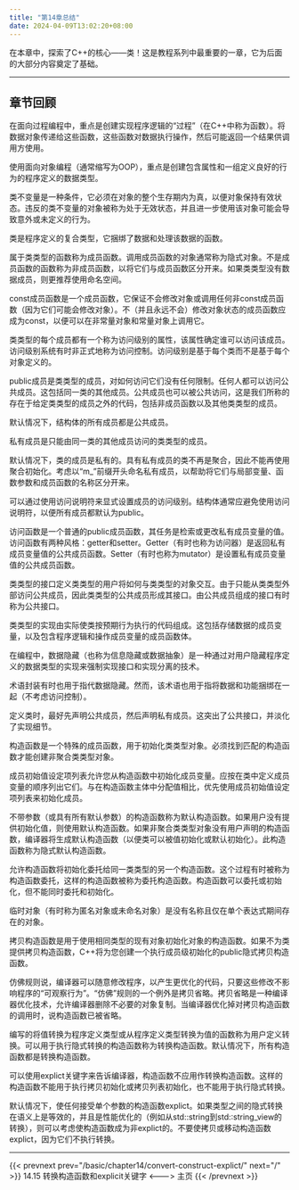 ```yaml
---
title: "第14章总结"
date: 2024-04-09T13:02:20+08:00
---
```


在本章中，探索了C++的核心——类！这是教程系列中最重要的一章，它为后面的大部分内容奠定了基础。

***
## 章节回顾

在面向过程编程中，重点是创建实现程序逻辑的“过程”（在C++中称为函数）。将数据对象传递给这些函数，这些函数对数据执行操作，然后可能返回一个结果供调用方使用。

使用面向对象编程（通常缩写为OOP），重点是创建包含属性和一组定义良好的行为的程序定义的数据类型。

类不变量是一种条件，它必须在对象的整个生存期内为真，以便对象保持有效状态。违反的类不变量的对象被称为处于无效状态，并且进一步使用该对象可能会导致意外或未定义的行为。

类是程序定义的复合类型，它捆绑了数据和处理该数据的函数。

属于类类型的函数称为成员函数。调用成员函数的对象通常称为隐式对象。不是成员函数的函数称为非成员函数，以将它们与成员函数区分开来。如果类类型没有数据成员，则更推荐使用命名空间。

const成员函数是一个成员函数，它保证不会修改对象或调用任何非const成员函数（因为它们可能会修改对象）。不（并且永远不会）修改对象状态的成员函数应成为const，以便可以在非常量对象和常量对象上调用它。

类类型的每个成员都有一个称为访问级别的属性，该属性确定谁可以访问该成员。访问级别系统有时非正式地称为访问控制。访问级别是基于每个类而不是基于每个对象定义的。

public成员是类类型的成员，对如何访问它们没有任何限制。任何人都可以访问公共成员。这包括同一类的其他成员。公共成员也可以被公共访问，这是我们所称的存在于给定类类型的成员之外的代码，包括非成员函数以及其他类类型的成员。

默认情况下，结构体的所有成员都是公共成员。

私有成员是只能由同一类的其他成员访问的类类型的成员。

默认情况下，类的成员是私有的。具有私有成员的类不再是聚合，因此不能再使用聚合初始化。考虑以“m_”前缀开头命名私有成员，以帮助将它们与局部变量、函数参数和成员函数的名称区分开来。

可以通过使用访问说明符来显式设置成员的访问级别。结构体通常应避免使用访问说明符，以便所有成员都默认为public。

访问函数是一个普通的public成员函数，其任务是检索或更改私有成员变量的值。访问函数有两种风格：getter和setter。Getter（有时也称为访问器）是返回私有成员变量值的公共成员函数。Setter（有时也称为mutator）是设置私有成员变量值的公共成员函数。

类类型的接口定义类类型的用户将如何与类类型的对象交互。由于只能从类类型外部访问公共成员，因此类类型的公共成员形成其接口。由公共成员组成的接口有时称为公共接口。

类类型的实现由实际使类按预期行为执行的代码组成。这包括存储数据的成员变量，以及包含程序逻辑和操作成员变量的成员函数体。

在编程中，数据隐藏（也称为信息隐藏或数据抽象）是一种通过对用户隐藏程序定义的数据类型的实现来强制实现接口和实现分离的技术。

术语封装有时也用于指代数据隐藏。然而，该术语也用于指将数据和功能捆绑在一起（不考虑访问控制）。

定义类时，最好先声明公共成员，然后声明私有成员。这突出了公共接口，并淡化了实现细节。

构造函数是一个特殊的成员函数，用于初始化类类型对象。必须找到匹配的构造函数才能创建非聚合类类型对象。

成员初始值设定项列表允许您从构造函数中初始化成员变量。应按在类中定义成员变量的顺序列出它们。与在构造函数主体中分配值相比，优先使用成员初始值设定项列表来初始化成员。

不带参数（或具有所有默认参数）的构造函数称为默认构造函数。如果用户没有提供初始化值，则使用默认构造函数。如果非聚合类类型对象没有用户声明的构造函数，编译器将生成默认构造函数（以便类可以被值初始化或默认初始化）。此构造函数称为隐式默认构造函数。

允许构造函数将初始化委托给同一类类型的另一个构造函数。这个过程有时被称为构造函数委托，这样的构造函数被称为委托构造函数。构造函数可以委托或初始化，但不能同时委托和初始化。

临时对象（有时称为匿名对象或未命名对象）是没有名称且仅在单个表达式期间存在的对象。

拷贝构造函数是用于使用相同类型的现有对象初始化对象的构造函数。如果不为类提供拷贝构造函数，C++将为您创建一个执行成员级初始化的public隐式拷贝构造函数。

仿佛规则说，编译器可以随意修改程序，以产生更优化的代码，只要这些修改不影响程序的“可观察行为”。“仿佛”规则的一个例外是拷贝省略。拷贝省略是一种编译器优化技术，允许编译器删除不必要的对象复制。当编译器优化掉对拷贝构造函数的调用时，说构造函数已被省略。

编写的将值转换为程序定义类型或从程序定义类型转换为值的函数称为用户定义转换。可以用于执行隐式转换的构造函数称为转换构造函数。默认情况下，所有构造函数都是转换构造函数。

可以使用explict关键字来告诉编译器，构造函数不应用作转换构造函数。这样的构造函数不能用于执行拷贝初始化或拷贝列表初始化，也不能用于执行隐式转换。

默认情况下，使任何接受单个参数的构造函数explict。如果类型之间的隐式转换在语义上是等效的，并且是性能优化的（例如从std::string到std:∶string_view的转换），则可以考虑使构造函数成为非explict的。不要使拷贝或移动构造函数explict，因为它们不执行转换。

***

{{< prevnext prev="/basic/chapter14/convert-construct-explict/" next="/" >}}
14.15 转换构造函数和explicit关键字
<--->
主页
{{< /prevnext >}}
